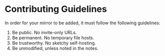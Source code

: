 # Contributing Guidelines

In order for your mirror to be added, it must follow the following guidelines:

1. Be public. No invite-only URLs.
2. Be permanent. No temporary file hosts.
3. Be trustworthy. No sketchy self-hosting.
4. Be unmodified, unless noted in the notes.
